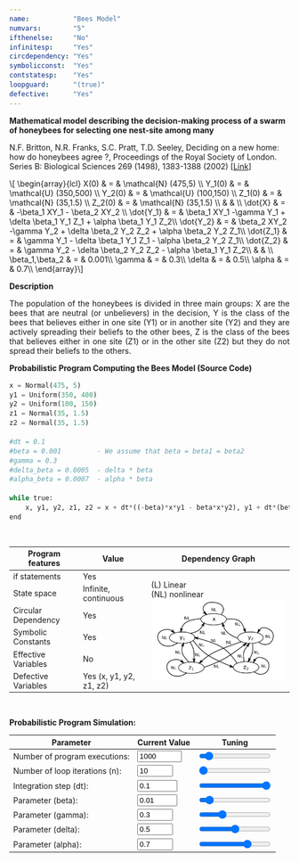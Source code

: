 ```yaml
---
name:           "Bees Model"
numvars:        "5"
ifthenelse:     "No"
infinitesp:     "Yes"
circdependency: "Yes"
symbolicconst:  "Yes"
contstatesp:    "Yes"
loopguard:      "(true)"
defective:      "Yes"
---
```


<b>Mathematical model describing the decision-making process of a swarm of honeybees for selecting one nest-site among many</b>

N.F. Britton, N.R. Franks, S.C. Pratt, T.D. Seeley, Deciding on a new home: how do honeybees agree ?, Proceedings of the Royal Society of London. Series B: Biological Sciences 269 (1498), 1383-1388 (2002)
    [<a href="https://royalsocietypublishing.org/doi/10.1098/rspb.2002.2001">Link</a>]
<p>
\[ \begin{array}{lcl}
X(0) & = & \mathcal{N} (475,5) \\
Y_1(0) & = & \mathcal{U} (350,500) \\
Y_2(0) & = & \mathcal{U} (100,150) \\
Z_1(0) & = & \mathcal{N} (35,1.5) \\
Z_2(0) & = & \mathcal{N} (35,1.5) \\
 &  &  \\
\dot{X} & = & -\beta_1 XY_1 - \beta_2 XY_2 \\
\dot{Y_1} & = & \beta_1 XY_1 -\gamma Y_1 + \delta \beta_1 Y_1 Z_1 + \alpha \beta_1 Y_1 Z_2\\
\dot{Y_2} & = & \beta_2 XY_2 -\gamma Y_2 + \delta \beta_2 Y_2 Z_2 + \alpha \beta_2 Y_2 Z_1\\
\dot{Z_1} & = & \gamma Y_1 - \delta \beta_1 Y_1 Z_1 - \alpha \beta_2 Y_2 Z_1\\
\dot{Z_2} & = & \gamma Y_2 - \delta \beta_2 Y_2 Z_2 - \alpha \beta_1 Y_1 Z_2\\
 &  &  \\
\beta_1,\beta_2 & = & 0.001\\
\gamma & = & 0.3\\
\delta & = & 0.5\\
\alpha & = & 0.7\\
\end{array}\] 
</p>

<b>Description</b>
<p align="justify">The population of the honeybees is divided in three main groups: X are the bees that 
are neutral (or unbelievers) in the decision, Y is the class of the bees that believes either
in one site (Y1) or in another site (Y2) and they are actively spreading their beliefs 
to the other bees, Z is the class of the bees that believes either
in one site (Z1) or in the other site (Z2) but they do not spread their beliefs 
to the others.</p>

<b>Probabilistic Program Computing the Bees Model (Source Code)</b>
```python
x = Normal(475, 5)
y1 = Uniform(350, 400)
y2 = Uniform(100, 150)
z1 = Normal(35, 1.5)
z2 = Normal(35, 1.5)

#dt = 0.1
#beta = 0.001         - We assume that beta = beta1 = beta2 
#gamma = 0.3
#delta_beta = 0.0005  - delta * beta
#alpha_beta = 0.0007  - alpha * beta 

while true:
    x, y1, y2, z1, z2 = x + dt*((-beta)*x*y1 - beta*x*y2), y1 + dt*(beta*x*y1 - gamma*y1 + delta_beta *y1*z1 + alpha_beta*y1*z2), y2 + dt*(beta*x*y2 - gamma*y2 + delta_beta*y2*z2 + alpha_beta*y2*z1), z1 + dt*(gamma*y1 - delta_beta*y1*z1 - alpha_beta*y2*z1), z2 + dt*(gamma*y2 - delta_beta*y2*z2 - alpha_beta*y1*z2)
end
```

<br>
<table>
    <thead>
        <tr>
            <th>Program features</th>
            <th>Value</th>
            <th>Dependency Graph</th>
        </tr>
    </thead>
    <tbody>
        <tr>
            <td>if statements</td>
            <td>Yes</td>
            <td rowspan=6>(L) Linear <br> (NL) nonlinear <br><img src="/assets/dep_graphs/bees.png" alt="Dependency Graph" style="width:400px;"/></td>
        </tr>
        <tr>
            <td>State space</td>
            <td>Infinite, continuous</td>
        </tr>
        <tr>
            <td>Circular Dependency</td>
            <td>Yes</td>
        </tr>
        <tr>
            <td>Symbolic Constants</td>
            <td>Yes</td>
        </tr>
        <tr>
            <td>Effective Variables</td>
            <td>No</td>
        </tr>
        <tr>
            <td>Defective Variables</td>
            <td>Yes (x, y1, y2, z1, z2)</td>
        </tr>
    </tbody>
</table>

<br>


<b>Probabilistic Program Simulation:</b>

| Parameter | Current Value | Tuning |
| --- | ----------- | ----------- |
| Number of program executions: | <input type="number" id="num_experiments" name="num_experiments" min="100" max="10000" step="100" value="1000" onchange="updateNumExp(this.value)"> | <input type="range" id="num_experiments_slider" name="num_experiments_slider" min="100" max="10000" step="100" value="1000" onchange="updateNumExp(this.value)"> |
| Number of loop iterations (n): | <input type="number" id="num_iterations" name="num_iterations" min="10" max="100" step="10" value="10" onchange="updateNumIter(this.value)">  | <input type="range" id="num_iterations_slider" name="num_iterations_slider" min="10" max="100" step="10" value="10" onchange="updateNumIter(this.value)"> |
| Integration step (dt): | <input type="number" id="integration_step" name="integration_step" min="0.01" max="0.1" step="0.01" value="0.1" onchange="updateIntegrationStep(this.value)"> | <input type="range" id="integration_step_slider" name="integration_step_slider" min="0.01" max="0.1" step="0.01" value="0.1" onchange="updateIntegrationStep(this.value)"> |
| Parameter (beta): | <input type="number" id="parameter_beta" name="parameter_beta" min="0" max="0.1" step="0.01" value="0.01" onchange="updateParameterBeta(this.value)"> | <input type="range" id="parameter_beta_slider" name="parameter_beta_slider" min="0" max="0.1" step="0.01" value="0.01" onchange="updateParameterBeta(this.value)"> |
| Parameter (gamma): | <input type="number" id="parameter_gamma" name="parameter_gamma" min="0" max="1" step="0.1" value="0.3" onchange="updateParameterGamma(this.value)"> | <input type="range" id="parameter_gamma_slider" name="parameter_gamma_slider" min="0" max="1" step="0.1" value="0.3" onchange="updateParameterGamma(this.value)"> |
| Parameter (delta): | <input type="number" id="parameter_delta" name="parameter_delta" min="0" max="1" step="0.1" value="0.5" onchange="updateParameterDelta(this.value)"> | <input type="range" id="parameter_delta_slider" name="parameter_delta_slider" min="0" max="1" step="0.1" value="0.5" onchange="updateParameterDelta(this.value)"> |
| Parameter (alpha): | <input type="number" id="parameter_alpha" name="parameter_alpha" min="0" max="1" step="0.1" value="0.7" onchange="updateParameterAlpha(this.value)"> | <input type="range" id="parameter_alpha_slider" name="parameter_alpha_slider" min="0" max="1" step="0.1" value="0.7" onchange="updateParameterAlpha(this.value)"> |

<div id="myDiv"><!-- Plotly chart will be drawn inside this DIV --></div>
<script>

    function sampleBernoulli(val_p){
    	if (Math.random() < val_p) return 1;
        return 0;
    }
    function plotProbProgram (val_p, nit, nsim){
        var x = [];
        var tot1 = 0;
        var tot2 = 0;
        var tot3 = 0;
        var tot4 = 0;
    	for (var i = 0; i < nsim; i++) {
             x[i] = 0;  
             for (var j = 0; j < nit; j++)
            	x[i] += sampleBernoulli(val_p);
             tot1 += x[i];
             tot2 += x[i]*x[i];
             tot3 += x[i]*x[i]*x[i];
             tot4 += x[i]*x[i]*x[i]*x[i];
    	} 
    	
    	
    	var trace = {
      		x: x,
       		type: 'histogram',
			histnorm: 'probability',
			marker: { 
			     color: "rgba(255, 100, 102, 0.7)", 
                 line: { color:  "rgba(255, 100, 102, 1)", 
                         width: 1
                 }
              },
              autobinx: false, 
              xbins: { 
                 size: 1 
              }
    	};
    
    	var data = [trace];
    	var layout = {
      		bargap: 0.05, 
      		bargroupgap: 0.2, 
      		barmode: "overlay", 
      		title: "Sampled Results (p=" + val_p.toString() + ", loop iteration=" + nit.toString()  + ", num. simulations = " + nsim.toString()  + ")", 
      		xaxis: {title: "X Value"}, 
      		yaxis: {title: "Probability"}
    	}
    	Plotly.newPlot('myDiv', data, layout);
    	
    	var exact_e_x_elem   = document.getElementById("exact_e_x");
    	exact_e_x_elem.value = val_p * nit;
    	
    	var approx_e_x_elem   = document.getElementById("approx_e_x");
    	approx_e_x_elem.value = tot1/nsim;
    	
    	var exact_e_x2_elem   = document.getElementById("exact_e_x2");
    	exact_e_x2_elem.value = val_p * nit * (val_p * (nit - 1) + 1);
    	
    	var approx_e_x2_elem   = document.getElementById("approx_e_x2");
    	approx_e_x2_elem.value = tot2/nsim;
    	
    	var exact_e_x3_elem   = document.getElementById("exact_e_x3");
    	exact_e_x3_elem.value = val_p * nit * (val_p * val_p * nit * nit - 3 * nit * val_p * val_p + 3 * nit * val_p + 2 * val_p * val_p - 3 * val_p + 1);
    	
    	var approx_e_x3_elem   = document.getElementById("approx_e_x3");
    	approx_e_x3_elem.value = tot3/nsim;
    	
    	var exact_e_x4_elem   = document.getElementById("exact_e_x4");
    	exact_e_x4_elem.value = val_p * nit * (val_p * val_p * val_p * nit * nit * nit - 6 * nit * nit * val_p * val_p * val_p + 6 * nit * nit * val_p * val_p + 11 * nit * val_p * val_p * val_p - 18 * nit * val_p * val_p + 7 * nit * val_p - 6 * val_p * val_p * val_p + 12 * val_p * val_p - 7 * val_p + 1);
    	
    	var approx_e_x4_elem   = document.getElementById("approx_e_x4");
    	approx_e_x4_elem.value = tot4/nsim;
    }
    
    //var prob_elem = document.getElementById("probability_value");
    //var iter_elem = document.getElementById("num_iteration_value");
    //var exp_elem  = document.getElementById("num_experiment_value");
    
    //plotProbProgram (prob_elem.value, iter_elem.value, exp_elem.value);
    


	function updateNumIter(nit) {
  		var elem1 = document.getElementById("num_iterations_slider");
        elem1.value = nit;
        var elem2 = document.getElementById("num_iterations");
        elem2.value = nit;
	}
	function updateNumExp(nsim) {
  		var elem1 = document.getElementById("num_experiments_slider");
        elem1.value = nsim;
        var elem2 = document.getElementById("num_experiments");
        elem2.value = nsim;
	}
	
	function updateIntegrationStep(dt){
	    var elem1 = document.getElementById("integration_step_slider");
        elem1.value = dt;
        var elem2 = document.getElementById("integration_step");
        elem2.value = dt;
	}
	
	function updateParameterBeta(beta){
	    var elem1 = document.getElementById("parameter_beta_slider");
        elem1.value = beta;
        var elem2 = document.getElementById("parameter_beta");
        elem2.value = beta;
	}
	
    function updateParameterGamma(gamma){
	    var elem1 = document.getElementById("parameter_gamma_slider");
        elem1.value = gamma;
        var elem2 = document.getElementById("parameter_gamma");
        elem2.value = gamma;
	}
	
    function updateParameterDelta(delta){
	    var elem1 = document.getElementById("parameter_delta_slider");
        elem1.value = delta;
        var elem2 = document.getElementById("parameter_delta");
        elem2.value = delta;
	}
	
	function updateParameterAlpha(alpha){
	    var elem1 = document.getElementById("parameter_alpha_slider");
        elem1.value = alpha;
        var elem2 = document.getElementById("parameter_alpha");
        elem2.value = alpha;
	}
     
  </script>
